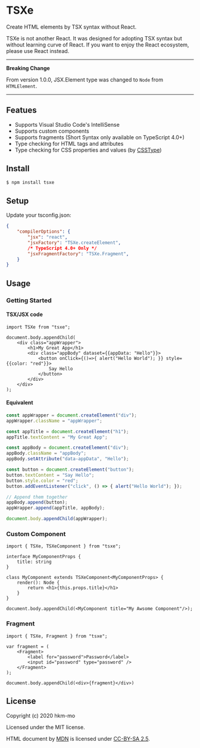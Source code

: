 # TSXe


Create HTML elements by TSX syntax without React. 

TSXe is not another React. It was designed for adopting TSX syntax but without learning curve of React. 
If you want to enjoy the React ecosystem, please use React instead.


---
**Breaking Change**

From version 1.0.0, JSX.Element type was changed to `Node` from `HTMLElement`.

---


## Featues

* Supports Visual Studio Code's IntelliSense
* Supports custom components
* Supports fragments (Short Syntax only available on TypeScript 4.0+)
* Type checking for HTML tags and attributes
* Type checking for CSS properties and values (by [CSSType](https://www.npmjs.com/package/csstype))

## Install

```sh
$ npm install tsxe
```

## Setup

Update your tsconfig.json:

```json
{
    "compilerOptions": {
        "jsx": "react",
        "jsxFactory": "TSXe.createElement",
        /* TypeScript 4.0+ Only */
        "jsxFragmentFactory": "TSXe.Fragment",
    }
}
```

## Usage

### Getting Started

#### TSX/JSX code

```tsx
import TSXe from "tsxe";

document.body.appendChild(
    <div class="appWrapper">
        <h1>My Great App</h1>
        <div class="appBody" dataset={{appData: "Hello"}}>
            <button onClick={()=>{ alert("Hello World"); }} style={{color: "red"}}>
                Say Hello
            </button>
        </div>
    </div>
);
```

#### Equivalent

```ts
const appWrapper = document.createElement("div");
appWrapper.className = "appWrapper";

const appTitle = document.createElement("h1");
appTitle.textContent = "My Great App";

const appBody = document.createElement("div");
appBody.className = "appBody";
appBody.setAttribute("data-appData", "Hello");

const button = document.createElement("button");
button.textContent = "Say Hello";
button.style.color = "red";
button.addEventListener("click", () => { alert("Hello World"); });

// Append them together
appBody.append(button);
appWrapper.append(appTitle, appBody);

document.body.appendChild(appWrapper);
```

### Custom Component
```tsx
import { TSXe, TSXeComponent } from "tsxe";

interface MyComponentProps {
    title: string
}

class MyComponent extends TSXeComponent<MyComponentProps> {
    render(): Node {
        return <h1>{this.props.title}</h1>
    }
}

document.body.appendChild(<MyComponent title="My Awsome Component"/>);
```

### Fragment
```tsx
import { TSXe, Fragment } from "tsxe";

var fragment = (
    <Fragment>
        <label for="password">Password</label>
        <input id="password" type="password" />
    </Fragment>
);

document.body.appendChild(<div>{fragment}</div>)
```


## License

Copyright (c) 2020 hkm-mo

Licensed under the MIT license.

HTML document by [MDN](https://developer.mozilla.org/en-US/docs/Web/HTML) is licensed under [CC-BY-SA 2.5](https://creativecommons.org/licenses/by-sa/2.5/).